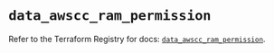 # `data_awscc_ram_permission`

Refer to the Terraform Registry for docs: [`data_awscc_ram_permission`](https://registry.terraform.io/providers/hashicorp/awscc/0.70.0/docs/data-sources/ram_permission).
